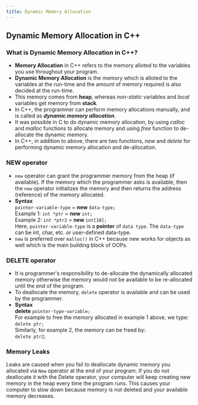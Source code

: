 ```yaml
---
title: Dynamic Memory Allocation
---
```

## Dynamic Memory Allocation in C++

### What is Dynamic Memory Allocation in C++?
* **Memory Allocation** in C++ refers to the memory alloted to the variables you use throughout your program.
* **Dynamic Memory Allocation** is the memory which is alloted to the variables at the run-time and the amount of memory required is also decided at the run-time.
* This memory comes from **heap**, whereas _non-static_ variables and _local_ variables get memory from **stack**.
* In C++, the programmer can perform memory allocations manually, and is called as **_dynamic memory allocation_**.
* It was possible in C to do dynamic memory allocation, by using _calloc_ and _malloc_ functions to allocate memory and using _free_ function to de-allocate the dynamic memory.
* In C++, in addition to above, there are two functions, _new_ and _delete_ for performing dynamic memory allocation and de-allocation.

### NEW operator
* `new` operator can grant the programmer memory from the heap (if available). If the memory which the programmer asks is available, then the `new` operator initializes the memory and then returns the address (reference) of the memory allocated.
* **Syntax**  
 `pointer-variable-type` = **new** `data-type;`  
 Example 1: `int *ptr` = **new** `int;`  
 Example 2: `int *ptr2` = **new** `int[10];`  
 Here, `pointer-variable-type` is a **pointer** of `data type`. The `data-type` can be int, char, etc. or user-defined data-type.
 * `new` is preferred over `malloc()` in C++ because new works for objects as well which is the main building block of OOPs.

### DELETE operator
* It is programmer's responsibility to de-allocate the dynamically allocated memory otherwise the memory would not be available to be re-allocated until the end of the program.
* To deallocate the memory, `delete` operator is available and can be used by the programmer.
* **Syntax**  
 **delete** `pointer-type-variable;`  
 For example to free the memory allocated in example 1 above, we type:  
 `delete ptr;`  
 Similarly, for example 2, the memory can be freed by:  
 `delete ptr2`;
 
 ### Memory Leaks
 Leaks are caused when you fail to deallocate dynamic memory you allocated via `New` operator at the end of your program. If you do not deallocate it with the Delete operator, your computer will keep creating new memory in the heap every time the program runs. This causes your computer to slow down because memory is not deleted and your available memory decreases.
 
